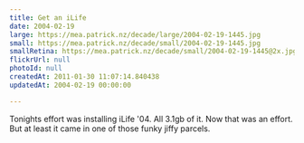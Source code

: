 ```yaml
---
title: Get an iLife
date: 2004-02-19
large: https://mea.patrick.nz/decade/large/2004-02-19-1445.jpg
small: https://mea.patrick.nz/decade/small/2004-02-19-1445.jpg
smallRetina: https://mea.patrick.nz/decade/small/2004-02-19-1445@2x.jpg
flickrUrl: null
photoId: null
createdAt: 2011-01-30 11:07:14.840438
updatedAt: 2004-02-19 00:00:00

---
```

Tonights effort was installing iLife '04. All 3.1gb of it. Now that was an effort. But at least it came in one of those funky jiffy parcels.
